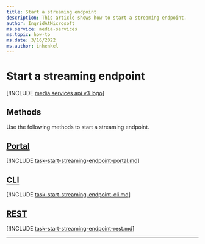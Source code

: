 ```yaml
---
title: Start a streaming endpoint
description: This article shows how to start a streaming endpoint.
author: IngridAtMicrosoft
ms.service: media-services
ms.topic: how-to
ms.date: 3/16/2022
ms.author: inhenkel
---
```


# Start a streaming endpoint

[!INCLUDE [media services api v3 logo](./includes/v3-hr.md)]

## Methods

Use the following methods to start a streaming endpoint.

## [Portal](#tab/portal/)

[!INCLUDE [task-start-streaming-endpoint-portal.md](./includes/task-start-streaming-endpoint-portal.md)]

## [CLI](#tab/cli/)

[!INCLUDE [task-start-streaming-endpoint-cli.md](./includes/task-start-streaming-endpoint-cli.md)]

## [REST](#tab/rest/)

[!INCLUDE [task-start-streaming-endpoint-rest.md](./includes/task-start-streaming-endpoint-rest.md)]

---
